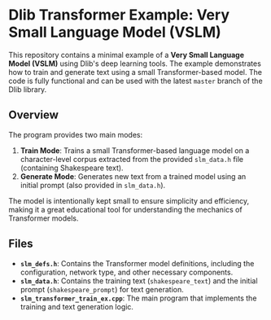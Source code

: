 # Dlib Transformer Example: Very Small Language Model (VSLM)

This repository contains a minimal example of a **Very Small Language Model (VSLM)** using Dlib's deep learning tools. The example demonstrates how to train and generate text using a small Transformer-based model. The code is fully functional and can be used with the latest `master` branch of the Dlib library.

## Overview

The program provides two main modes:

1. **Train Mode**: Trains a small Transformer-based language model on a character-level corpus extracted from the provided `slm_data.h` file (containing Shakespeare text).
2. **Generate Mode**: Generates new text from a trained model using an initial prompt (also provided in `slm_data.h`).

The model is intentionally kept small to ensure simplicity and efficiency, making it a great educational tool for understanding the mechanics of Transformer models.

## Files

- **`slm_defs.h`**: Contains the Transformer model definitions, including the configuration, network type, and other necessary components.
- **`slm_data.h`**: Contains the training text (`shakespeare_text`) and the initial prompt (`shakespeare_prompt`) for text generation.
- **`slm_transformer_train_ex.cpp`**: The main program that implements the training and text generation logic.
